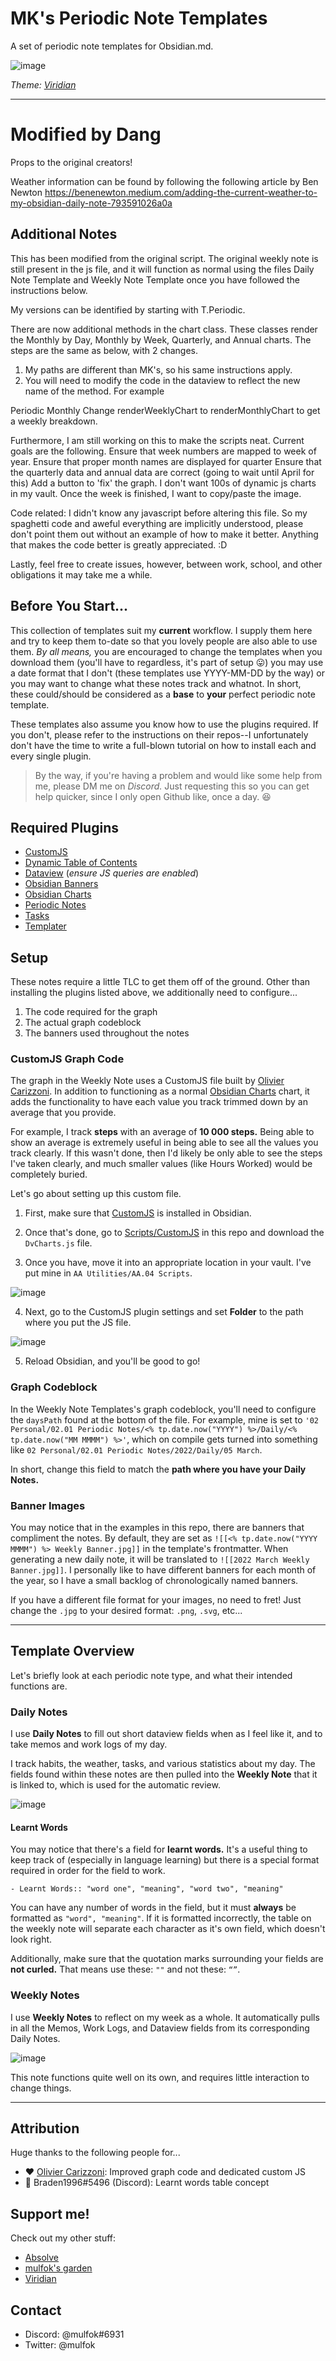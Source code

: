 # MK's Periodic Note Templates
A set of periodic note templates for Obsidian.md.

![image](https://user-images.githubusercontent.com/50339059/166981554-4ccf8b94-6f33-4b78-9a4d-3252d54502a0.png)

*Theme: [Viridian](https://github.com/mulfok/obsidian-viridian)*
___


# Modified by Dang
Props to the original creators!

Weather information can be found by following the following article by Ben Newton
https://benenewton.medium.com/adding-the-current-weather-to-my-obsidian-daily-note-793591026a0a

## Additional Notes
This has been modified from the original script. The original weekly note is still present in the js file, and it will function as normal using the files Daily Note Template and Weekly Note Template once you have followed the instructions below. 

My versions can be identified by starting with T.Periodic.

There are now additional methods in the chart class. These classes render the Monthly by Day, Monthly by Week, Quarterly, and Annual charts. The steps are the same as below, with 2 changes. 

1. My paths are different than MK's, so his same instructions apply. 
2. You will need to modify the code in the dataview to reflect the new name of the method. For example

Periodic Monthly 
Change renderWeeklyChart to renderMonthlyChart to get a weekly breakdown. 

Furthermore, I am still working on this to make the scripts neat. Current goals are the following. 
Ensure that week numbers are mapped to week of year.
Ensure that proper month names are displayed for quarter
Ensure that the quarterly data and annual data are correct (going to wait until April for this)
Add a button to 'fix' the graph. I don't want 100s of dynamic js charts in my vault. Once the week is finished, I want to copy/paste the image. 

Code related: I didn't know any javascript before altering this file. So my spaghetti code and aweful everything are implicitly understood, please don't point them out without an example of how to make it better. Anything that makes the code better is greatly appreciated. :D

Lastly, feel free to create issues, however, between work, school, and other obligations it may take me a while. 

## Before You Start...
This collection of templates suit my **current** workflow. I supply them here and try to keep them to-date so that you lovely people are also able to use them. _By all means,_ you are encouraged to change the templates when you download them (you'll have to regardless, it's part of setup 😛) you may use a date format that I don't (these templates use YYYY-MM-DD by the way) or you may want to change what these notes track and whatnot. In short, these could/should be considered as a **base** to **your** perfect periodic note template.

These templates also assume you know how to use the plugins required. If you don't, please refer to the instructions on their repos--I unfortunately don't have the time to write a full-blown tutorial on how to install each and every single plugin.

> By the way, if you're having a problem and would like some help from me, please DM me on _Discord._ Just requesting this so you can get help quicker, since I only open Github like, once a day. 😆

## Required Plugins
- [CustomJS](https://github.com/samlewis0602/obsidian-custom-js)
- [Dynamic Table of Contents](https://github.com/Aidurber/obsidian-plugin-dynamic-toc)
- [Dataview](https://github.com/blacksmithgu/obsidian-dataview) (_ensure JS queries are enabled_)
- [Obsidian Banners](https://github.com/noatpad/obsidian-banners)
- [Obsidian Charts](https://github.com/phibr0/obsidian-charts)
- [Periodic Notes](https://github.com/liamcain/obsidian-periodic-notes)
- [Tasks](https://github.com/schemar/obsidian-tasks)
- [Templater](https://github.com/SilentVoid13/Templater)

## Setup
These notes require a little TLC to get them off of the ground. Other than installing the plugins listed above, we additionally need to configure...

1. The code required for the graph
  1. The actual graph codeblock
1. The banners used throughout the notes

### CustomJS Graph Code
The graph in the Weekly Note uses a CustomJS file built by [Olivier Carizzoni](https://github.com/oliviercarizzoni). In addition to functioning as a normal [Obsidian Charts](https://github.com/phibr0/obsidian-charts) chart, it adds the functionality to have each value you track trimmed down by an average that you provide.

For example, I track **steps** with an average of **10 000 steps.** Being able to show an average is extremely useful in being able to see all the values you track clearly. If this wasn't done, then I'd likely be only able to see the steps I've taken clearly, and much smaller values (like Hours Worked) would be completely buried.

Let's go about setting up this custom file.

1. First, make sure that [CustomJS](https://github.com/samlewis0602/obsidian-custom-js) is installed in Obsidian.

2. Once that's done, go to [Scripts/CustomJS](https://github.com/mulfok/periodic-note-templates/tree/main/Scripts/CustomJS) in this repo and download the `DvCharts.js` file.

3. Once you have, move it into an appropriate location in your vault. I've put mine in `AA Utilities/AA.04 Scripts`.

![image](https://user-images.githubusercontent.com/50339059/166988703-a8c864b5-2cdc-4b9d-a595-a204e583c57c.png)

4. Next, go to the CustomJS plugin settings and set **Folder** to the path where you put the JS file.

![image](https://user-images.githubusercontent.com/50339059/166989285-130c1cd9-9bce-4d84-a047-81dd70d81969.png)

5. Reload Obsidian, and you'll be good to go!

### Graph Codeblock
In the Weekly Note Templates's graph codeblock, you'll need to configure the `daysPath` found at the bottom of the file. For example, mine is set to `'02 Personal/02.01 Periodic Notes/<% tp.date.now("YYYY") %>/Daily/<% tp.date.now("MM MMMM") %>'`, which on compile gets turned into something like `02 Personal/02.01 Periodic Notes/2022/Daily/05 March`.

In short, change this field to match the **path where you have your Daily Notes.**

### Banner Images
You may notice that in the examples in this repo, there are banners that compliment the notes. By default, they are set as `![[<% tp.date.now("YYYY MMMM") %> Weekly Banner.jpg]]` in the template's frontmatter. When generating a new daily note, it will be translated to `![[2022 March Weekly Banner.jpg]]`. I personally like to have different banners for each month of the year, so I have a small backlog of chronologically named banners.

If you have a different file format for your images, no need to fret! Just change the `.jpg` to your desired format: `.png`, `.svg`, etc...
___
## Template Overview
Let's briefly look at each periodic note type, and what their intended functions are.

### Daily Notes
I use **Daily Notes** to fill out short dataview fields when as I feel like it, and to take memos and work logs of my day.

I track habits, the weather, tasks, and various statistics about my day. The fields found within these notes are then pulled into the **Weekly Note** that it is linked to, which is used for the automatic review.

![image](https://user-images.githubusercontent.com/50339059/166984582-5e20e94c-0cef-402c-8225-817fb6283294.png)

#### Learnt Words
You may notice that there's a field for **learnt words.** It's a useful thing to keep track of (especially in language learning) but there is a special format required in order for the field to work.

```
- Learnt Words:: "word one", "meaning", "word two", "meaning"
```

You can have any number of words in the field, but it must **always** be formatted as `"word", "meaning"`. If it is formatted incorrectly, the table on the weekly note will separate each character as it's own field, which doesn't look right.

Additionally, make sure that the quotation marks surrounding your fields are **not curled.** That means use these: `""` and not these: `“”`.

### Weekly Notes
I use **Weekly Notes** to reflect on my week as a whole. It automatically pulls in all the Memos, Work Logs, and Dataview fields from its corresponding Daily Notes.

![image](https://user-images.githubusercontent.com/50339059/166998012-6359d730-1601-497d-af7b-6d5542cc3ef6.png)

This note functions quite well on its own, and requires little interaction to change things.

___

## Attribution
Huge thanks to the following people for...
- ❤️ [Olivier Carizzoni](https://github.com/oliviercarizzoni): Improved graph code and dedicated custom JS
- 🧡 Braden1996#5496 (Discord): Learnt words table concept

## Support me!
Check out my other stuff:
- [Absolve](https://github.com/mulfok/obsidian-absolve)
- [mulfok's garden](https://publish.obsidian.md/mulfok-vault)
- [Viridian](https://github.com/mulfok/obsidian-viridian)

## Contact
- Discord: @mulfok#6931
- Twitter: @mulfok
